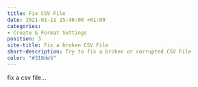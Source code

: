 ```yaml
---
title: Fix CSV File
date: 2021-01-11 15:46:00 +01:00
categories:
- Create & Format Settings
position: 3
site-title: Fix a broken CSV File
short-description: Try to fix a broken or corrupted CSV File
color: "#318de5"
---
```


fix a csv file...